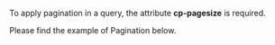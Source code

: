 To apply pagination in a query, the attribute __cp-pagesize__ is required. 

Please find the example of Pagination below. 